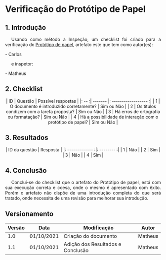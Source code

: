 # Verificação do Protótipo de Papel

## 1. Introdução
<p style="text-indent: 20px; text-align: justify">
Usando como método a Inspeção, um checklist foi criado para a verificação do <a href="https://interacao-humano-computador.github.io/2021.1-Detran-DF/nivel2/prototipoDePapel/prototiposDePapel/" target="_blank">Protótipo de papel</a>, artefato este que tem como autor(es):
</p>
- Carlos
<p style="text-indent: 20px; text-align: justify">
e inspetor:
</p>
- Matheus

## 2. Checklist

<center>

| ID | Questão | Possível respostas |
|: -- :| ------- |: ------------------ :|
| 1 | O documento é introduzido corretamente? | Sim ou Não |
| 2 | Os títulos condizem com a tarefa proposta? | Sim ou Não |
| 3 | Há erros de ortografia ou formatação? | Sim ou Não |
| 4 | Há a possibilidade de interação com o protótipo de papel? | Sim ou Não |

</center>

## 3. Resultados

<center>

| ID da questão | Resposta |
|: ------------- :|: -------- :|
| 1 | Não |
| 2 | Sim |
| 3 | Não |
| 4 | Sim |


</center>

## 4. Conclusão 
<p style="text-indent: 20px; text-align: justify">
Concluí-se do checklist que o artefato do Protótipo de papel, está com sua execução correta e coesa, onde o mesmo é apresentado com êxito. Porém o artefato não dispõe de uma introdução completa do que será tratado, onde necessita de uma revisão para melhorar sua introdução.
</p>

## Versionamento

| Versão | Data       | Modificação           | Autor  |
| ------ | ---------- | --------------------- | ------ |
| 1.0    | 01/10/2021 | Criação do documento  | Matheus |
| 1.1    | 01/10/2021 | Adição dos Resultados e Conclusão | Matheus |